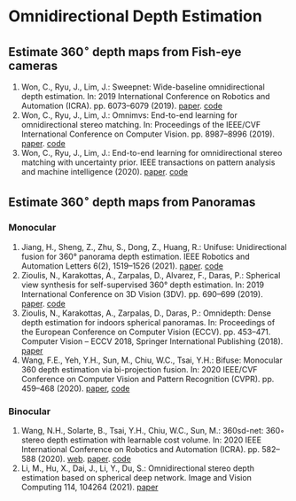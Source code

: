 # Omnidirectional Depth Estimation

## Estimate 360$^\circ$ depth maps from **Fish-eye cameras**
1. Won, C., Ryu, J., Lim, J.: Sweepnet: Wide-baseline omnidirectional depth estimation. In: 2019 International Conference on Robotics and Automation (ICRA). pp. 6073–6079 (2019). [paper](https://arxiv.org/abs/1902.10904). [code](https://github.com/hyu-cvlab/sweepnet)
2. Won, C., Ryu, J., Lim, J.: Omnimvs: End-to-end learning for omnidirectional stereo matching. In: Proceedings of the IEEE/CVF International Conference on Computer Vision. pp. 8987–8996 (2019). [paper](https://openaccess.thecvf.com/content_ICCV_2019/html/Won_OmniMVS_End-to-End_Learning_for_Omnidirectional_Stereo_Matching_ICCV_2019_paper.html). [code](https://github.com/hyu-cvlab/omnimvs-pytorch)
3. Won, C., Ryu, J., Lim, J.: End-to-end learning for omnidirectional stereo matching with uncertainty prior. IEEE transactions on pattern analysis and machine intelligence (2020). [paper](https://ieeexplore.ieee.org/document/9086445). [code](https://github.com/hyu-cvlab/omnimvs-pytorch)

## Estimate 360$^\circ$ depth maps from **Panoramas**

### Monocular
1. Jiang, H., Sheng, Z., Zhu, S., Dong, Z., Huang, R.: Unifuse: Unidirectional fusion for 360° panorama depth estimation. IEEE Robotics and Automation Letters 6(2), 1519–1526 (2021). [paper](https://arxiv.org/abs/2102.03550). [code](https://github.com/alibaba/UniFuse-Unidirectional-Fusion)
2. Zioulis, N., Karakottas, A., Zarpalas, D., Alvarez, F., Daras, P.: Spherical view synthesis for self-supervised 360° depth estimation. In: 2019 International Conference on 3D Vision (3DV). pp. 690–699 (2019). [paper](https://arxiv.org/abs/1909.08112). [code](https://github.com/VCL3D/SphericalViewSynthesis)
3. Zioulis, N., Karakottas, A., Zarpalas, D., Daras, P.: Omnidepth: Dense depth estimation for indoors spherical panoramas. In: Proceedings of the European Conference on Computer Vision (ECCV). pp. 453–471. Computer Vision – ECCV 2018, Springer International Publishing (2018). [paper](https://arxiv.org/pdf/1807.09620.pdf)
4. Wang, F.E., Yeh, Y.H., Sun, M., Chiu, W.C., Tsai, Y.H.: Bifuse: Monocular 360 depth estimation via bi-projection fusion. In: 2020 IEEE/CVF Conference on Computer Vision and Pattern Recognition (CVPR). pp. 459–468 (2020). [paper](https://openaccess.thecvf.com/content_CVPR_2020/html/Wang_BiFuse_Monocular_360_Depth_Estimation_via_Bi-Projection_Fusion_CVPR_2020_paper.html), [code](https://github.com/Yeh-yu-hsuan/BiFuse)

### Binocular
1. Wang, N.H., Solarte, B., Tsai, Y.H., Chiu, W.C., Sun, M.: 360sd-net: 360◦ stereo depth estimation with learnable cost volume. In: 2020 IEEE International Conference on Robotics and Automation (ICRA). pp. 582–588 (2020). [web](https://albert100121.github.io/360SD-Net-Project-Page/). [paper](https://arxiv.org/abs/1911.04460v2). [code](https://github.com/albert100121/360SD-Net)
2. Li, M., Hu, X., Dai, J., Li, Y., Du, S.: Omnidirectional stereo depth estimation based on spherical deep network. Image and Vision Computing 114, 104264 (2021). [paper](https://www.sciencedirect.com/science/article/abs/pii/S0262885621001694)
